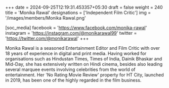 +++
date = 2024-09-25T12:19:31.453357+05:30
draft = false
weight = 240
title = 'Monika Rawal'
designations = ['Independent Film Critic']
img = '/images/members/Monika Rawal.png'

[soc_media]
facebook = 'https://www.facebook.com/monika-rawal'
instagram = 'https://instagram.com/@monikarawal99'
twitter = 'https://twitter.com/@monikarawal'
+++

Monika Rawal is a seasoned Entertainment Editor and Film Critic with over 18 years of experience in digital and print media. Having worked for organisations such as Hindustan Times, Times of India, Dainik Bhaskar and Mid-Day, she has extensively written on Hindi cinema, besides also leading several marquee events involving celebrities from the world of entertainment. Her 'No Rating Movie Review' property for HT City, launched in 2019, has been one of the highly regarded in the film business.
